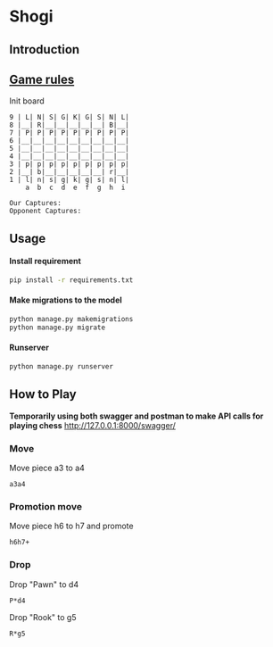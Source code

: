 # Shogi
## Introduction
[Game rules](https://zh.wikipedia.org/zh-tw/%E6%97%A5%E6%9C%AC%E5%B0%86%E6%A3%8B)
---

Init board
```
9 | L| N| S| G| K| G| S| N| L|
8 |__| R|__|__|__|__|__| B|__|
7 | P| P| P| P| P| P| P| P| P|
6 |__|__|__|__|__|__|__|__|__|
5 |__|__|__|__|__|__|__|__|__|
4 |__|__|__|__|__|__|__|__|__|
3 | p| p| p| p| p| p| p| p| p|
2 |__| b|__|__|__|__|__| r|__|
1 | l| n| s| g| k| g| s| n| l|
    a  b  c  d  e  f  g  h  i

Our Captures:
Opponent Captures:
```
## Usage
#### Install requirement
```bash
pip install -r requirements.txt
```

#### Make migrations to the model
```bash
python manage.py makemigrations
python manage.py migrate
```

#### Runserver
```bash
python manage.py runserver
```
## How to Play
<strong>Temporarily using both swagger and postman to make API calls for playing chess</strong>
http://127.0.0.1:8000/swagger/

### Move
Move piece a3 to a4
```
a3a4
```

### Promotion move
Move piece h6 to h7 and promote
```
h6h7+
```

### Drop
Drop "Pawn" to d4
```
P*d4
```
Drop "Rook" to g5
```
R*g5
```